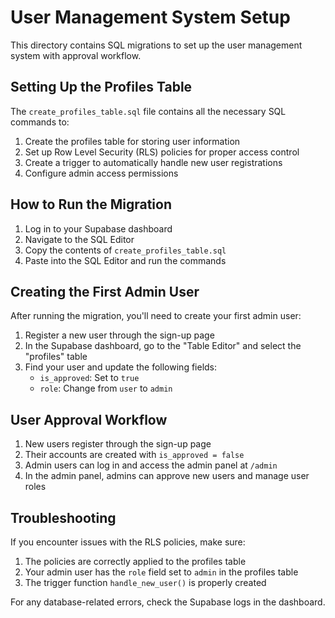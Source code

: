 # User Management System Setup

This directory contains SQL migrations to set up the user management system with approval workflow.

## Setting Up the Profiles Table

The `create_profiles_table.sql` file contains all the necessary SQL commands to:

1. Create the profiles table for storing user information
2. Set up Row Level Security (RLS) policies for proper access control
3. Create a trigger to automatically handle new user registrations
4. Configure admin access permissions

## How to Run the Migration

1. Log in to your Supabase dashboard
2. Navigate to the SQL Editor
3. Copy the contents of `create_profiles_table.sql`
4. Paste into the SQL Editor and run the commands

## Creating the First Admin User

After running the migration, you'll need to create your first admin user:

1. Register a new user through the sign-up page
2. In the Supabase dashboard, go to the "Table Editor" and select the "profiles" table
3. Find your user and update the following fields:
   - `is_approved`: Set to `true`
   - `role`: Change from `user` to `admin`

## User Approval Workflow

1. New users register through the sign-up page
2. Their accounts are created with `is_approved = false`
3. Admin users can log in and access the admin panel at `/admin`
4. In the admin panel, admins can approve new users and manage user roles

## Troubleshooting

If you encounter issues with the RLS policies, make sure:

1. The policies are correctly applied to the profiles table
2. Your admin user has the `role` field set to `admin` in the profiles table
3. The trigger function `handle_new_user()` is properly created

For any database-related errors, check the Supabase logs in the dashboard.
